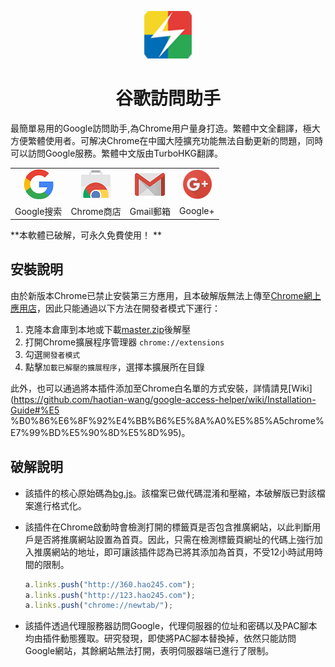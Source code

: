 <p align="center"><img width="15%" src="icons/icon-128.png" /></p>
<h1 align="center">谷歌訪問助手</h1>

最簡單易用的Google訪問助手,為Chrome用户量身打造。繁體中文全翻譯，極大方便繁體使用者。可解决Chrome在中國大陸擴充功能無法自動更新的問題，同時可以訪問Google服務。繁體中文版由TurboHKG翻譯。

<table align="center">
  <tr>
    <td align="center"><img src="img/google.png" /></td>
    <td align="center"><img src="img/chrome.png" /></td>
    <td align="center"><img src="img/gmail.png" /></td>
    <td align="center"><img src="img/googleplus.png" /></td>
  </tr>
  <tr>
    <td align="center">Google搜索</td>
    <td align="center">Chrome商店</td>
    <td align="center">Gmail郵箱</td>
    <td align="center">Google+</td>
  </tr>
</table>

**本軟體已破解，可永久免費使用！ **

## 安裝說明

由於新版本Chrome已禁止安裝第三方應用，且本破解版無法上傳至[Chrome網上應用店](https://chrome.google.com/webstore)，因此只能通過以下方法在開發者模式下運行：

1. 克隆本倉庫到本地或下載[master.zip](繁體中文版：https://github.com/TurboHK/google-access-helper/archive/master.zip，簡體中文版：https://github.com/haotian-wang/google-access-helper/archive/master.zip)後解壓
2. 打開Chrome擴展程序管理器 `chrome://extensions`
3. 勾選`開發者模式`
4. 點擊`加載已解壓的擴展程序`，選擇本擴展所在目錄

此外，也可以通過將本插件添加至Chrome白名單的方式安裝，詳情請見[Wiki](https://github.com/haotian-wang/google-access-helper/wiki/Installation-Guide#%E5 %B0%86%E6%8F%92%E4%BB%B6%E5%8A%A0%E5%85%A5chrome%E7%99%BD%E5%90%8D%E5%8D%95)。

## 破解說明

- 該插件的核心原始碼為[bg.js](bg.js)。該檔案已做代碼混淆和壓縮，本破解版已對該檔案進行格式化。

- 該插件在Chrome啟動時會檢測打開的標籤頁是否包含推廣網站，以此判斷用戶是否將推廣網站設置為首頁。因此，只需在檢測標籤頁網址的代碼上強行加入推廣網站的地址，即可讓該插件認為已將其添加為首頁，不受12小時試用時間的限制。

  ```javascript
  a.links.push("http://360.hao245.com");
  a.links.push("http://123.hao245.com");
  a.links.push("chrome://newtab/");
  ```

- 該插件透過代理服務器訪問Google，代理伺服器的位址和密碼以及PAC腳本均由插件動態獲取。研究發現，即使將PAC腳本替換掉，依然只能訪問Google網站，其餘網站無法打開，表明伺服器端已進行了限制。